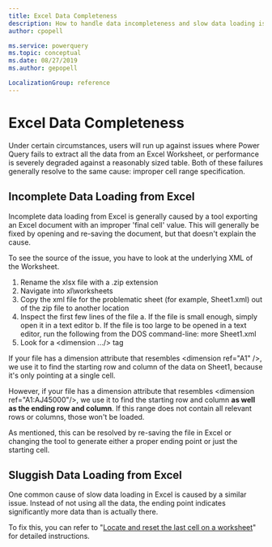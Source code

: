 ```yaml
---
title: Excel Data Completeness
description: How to handle data incompleteness and slow data loading issues with Excel workbooks in Power Query
author: cpopell

ms.service: powerquery
ms.topic: conceptual
ms.date: 08/27/2019
ms.author: gepopell

LocalizationGroup: reference
---
```


# Excel Data Completeness
Under certain circumstances, users will run up against issues where Power Query fails to extract all the data from an Excel Worksheet, or performance is severely degraded against a reasonably sized table.
Both of these failures generally resolve to the same cause: improper cell range specification.

## Incomplete Data Loading from Excel
Incomplete data loading from Excel is generally caused by a tool exporting an Excel document with an improper 'final cell' value. This will generally be fixed by opening and re-saving the document, but that doesn't explain the cause.

To see the source of the issue, you have to look at the underlying XML of the Worksheet.
1.  Rename the xlsx file with a .zip extension
2.  Navigate into xl\worksheets
3.  Copy the xml file for the problematic sheet (for example, Sheet1.xml) out of the zip file to another location
4.  Inspect the first few lines of the file
    a. If the file is small enough, simply open it in a text editor
    b. If the file is too large to be opened in a text editor, run the following from the DOS command-line: more Sheet1.xml
6.  Look for a <dimension .../> tag

If your file has a dimension attribute that resembles \<dimension ref="A1" />, we use it to find the starting row and column of the data on Sheet1, because it's only pointing at a single cell.

However, if your file has a dimension attribute that resembles \<dimension ref="A1:AJ45000"/>, we use it to find the starting row and column **as well as the ending row and column**. If this range does not contain all relevant rows or columns, those won't be loaded.

As mentioned, this can be resolved by re-saving the file in Excel or changing the tool to generate either a proper ending point or just the starting cell.

## Sluggish Data Loading from Excel
One common cause of slow data loading in Excel is caused by a similar issue. Instead of not using all the data, the ending point indicates significantly more data than is actually there.

To fix this, you can refer to "[Locate and reset the last cell on a worksheet](https://support.office.com/en-us/article/locate-and-reset-the-last-cell-on-a-worksheet-c9e468a8-0fc3-4f69-8038-b3c1d86e99e9)" for detailed instructions.

